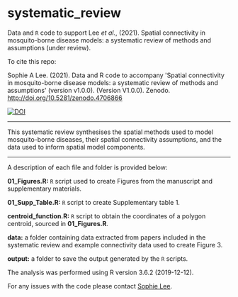 # systematic_review

Data and `R` code to support Lee *et al.*, (2021). Spatial connectivity in mosquito-borne disease models: a systematic review of methods and assumptions
(under review). 

To cite this repo:

Sophie A Lee. (2021). Data and R code to accompany 'Spatial connectivity in mosquito-borne disease models: a systematic review of methods and assumptions' (version v1.0.0). (Version V1.0.0). Zenodo. http://doi.org/10.5281/zenodo.4706866

[![DOI](https://zenodo.org/badge/DOI/10.5281/zenodo.4706866.svg)](https://doi.org/10.5281/zenodo.4706866)

--------------------------------------------------------------------------------

This systematic review synthesises the spatial methods used to model mosquito-borne diseases, their spatial connectivity assumptions, and the data used to inform spatial model components. 

--------------------------------------------------------------------------------

A description of each file and folder is provided below:

  **01_Figures.R:** `R` script used to create Figures from the manuscript and supplementary materials.

  **01_Supp_Table.R:** `R` script to create Supplementary table 1.

  **centroid_function.R:** `R` script to obtain the coordinates of a polygon centroid, sourced in **01_Figures.R**.
  
  **data:** a folder containing data extracted from papers included in the systematic review and example connectivity data used to create Figure 3. 
  
  **output:** a folder to save the output generated by the `R` scripts.

The analysis was performed using R version 3.6.2 (2019-12-12).

For any issues with the code please contact [Sophie Lee](https://www.lshtm.ac.uk/aboutus/people/lee.sophie).

